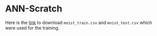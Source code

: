 # ANN-Scratch
Here is the [link](https://www.kaggle.com/datasets/oddrationale/mnist-in-csv) to download `mnist_train.csv` and `mnist_test.csv` which were used for the training.
